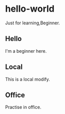 # hello-world
Just for learning,Beginner. 

## Hello 
I'm a beginner here.

## Local
This is a local modify.

## Office
Practise in office.
